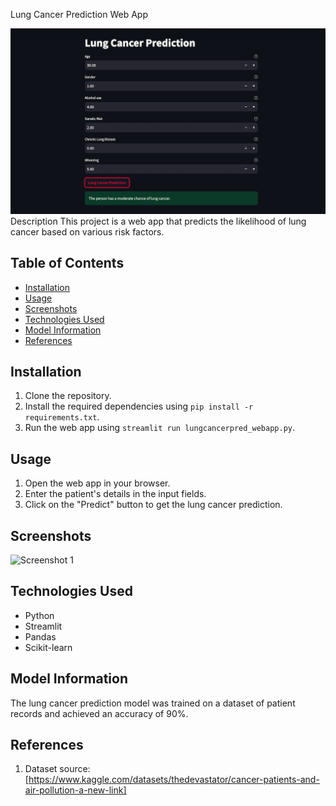 Lung Cancer Prediction Web App

![Lung Cancer Prediction](screenshots/Untitled.png)
Description
This project is a web app that predicts the likelihood of lung cancer based on various risk factors.

## Table of Contents
- [Installation](#installation)
- [Usage](#usage)
- [Screenshots](#screenshots)
- [Technologies Used](#technologies-used)
- [Model Information](#model-information)
- [References](#references)

## Installation
1. Clone the repository.
2. Install the required dependencies using `pip install -r requirements.txt`.
3. Run the web app using `streamlit run lungcancerpred_webapp.py`.

## Usage
1. Open the web app in your browser.
2. Enter the patient's details in the input fields.
3. Click on the "Predict" button to get the lung cancer prediction.

## Screenshots
![Screenshot 1](screenshots/sreamlit.png)

## Technologies Used
- Python
- Streamlit
- Pandas
- Scikit-learn

## Model Information
The lung cancer prediction model was trained on a dataset of patient records and achieved an accuracy of 90%.


## References
1. Dataset source: [https://www.kaggle.com/datasets/thedevastator/cancer-patients-and-air-pollution-a-new-link]
